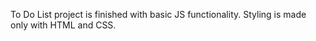 To Do List project is finished with basic JS functionality. Styling is made only with HTML and CSS.
